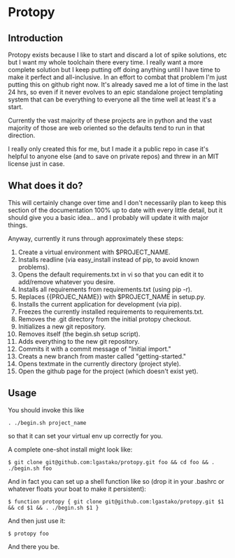 Protopy
=======

Introduction
------------

Protopy exists because I like to start and discard a lot of spike solutions,
etc but I want my whole toolchain there every time.  I really want a more
complete solution but I keep putting off doing anything until I have time
to make it perfect and all-inclusive.  In an effort to combat that problem
I'm just putting this on github right now.  It's already saved me a lot of
time in the last 24 hrs, so even if it never evolves to an epic standalone
project templating system that can be everything to everyone all the time
well at least it's a start.

Currently the vast majority of these projects are in python and the vast
majority of those are web oriented so the defaults tend to run in that
direction.

I really only created this for me, but I made it a public repo in case it's
helpful to anyone else (and to save on private repos) and threw in an MIT
license just in case.


What does it do?
----------------

This will certainly change over time and I don't necessarily plan to keep this
section of the documentation 100% up to date with every little detail, but it
should give you a basic idea... and I probably will update it with major
things.

Anyway, currently it runs through approximately these steps:

1. Create a virtual environment with $PROJECT_NAME.
1. Installs readline (via easy_install instead of pip, to avoid
   known problems).
1. Opens the default requirements.txt in vi so that you can edit it
   to add/remove whatever you desire.
1. Installs all requirements from requirements.txt (using pip -r).
1. Replaces {{PROJEC_NAME}} with $PROJECT_NAME in setup.py.
1. Installs the current application for development (via pip).
1. Freezes the currently installed requirements to requirements.txt.
1. Removes the .git directory from the initial protopy checkout.
1. Initializes a new git repository.
1. Removes itself (the begin.sh setup script).
1. Adds everything to the new git repository.
1. Commits it with a commit message of "Initial import."
1. Creats a new branch from master called "getting-started."
1. Opens textmate in the currently directory (project style).
1. Open the github page for the project (which doesn't exist yet).


Usage
-----

You should invoke this like

    . ./begin.sh project_name

so that it can set your virtual env up correctly for you.

A complete one-shot install might look like:

    $ git clone git@github.com:lgastako/protopy.git foo && cd foo && . ./begin.sh foo

And in fact you can set up a shell function like so (drop it in your .bashrc or whatever floats your boat to make it persistent):

    $ function protopy { git clone git@github.com:lgastako/protopy.git $1 && cd $1 && . ./begin.sh $1 }

And then just use it:

    $ protopy foo

And there you be.

